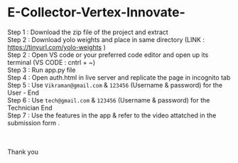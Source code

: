 # E-Collector-Vertex-Innovate-

Step 1 : Download the zip file of the project and extract <br>
Step 2 : Download yolo weights and place in same directory (LINK : https://tinyurl.com/yolo-weights ) <br>
Step 2 : Open VS code or your preferred code editor and open up its terminal (VS CODE : cntrl + ~)<br>
Step 3 : Run app.py file<br>
Step 4 : Open auth.html in live server and replicate the page in incognito tab<br>
Step 5 : Use `Vikraman@gmail.com` & `123456` (Username & password) for the User - End <br>
Step 6 : Use `tech@gmail.com` & `123456` (Username & password) for the Technician End<br>
Step 7 : Use the features in the app & refer to the video attatched in the submission form .<br><br><br>


Thank you
